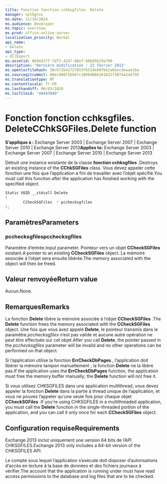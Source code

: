 ```yaml
---
title: Fonction fonction cchksgfiles. Delete
manager: sethgros
ms.date: 11/16/2014
ms.audience: Developer
ms.topic: overview
ms.prod: office-online-server
localization_priority: Normal
api_name:
- Delete
api_type:
- dllExport
ms.assetid: 869e927f-7df2-4247-88ef-b8b05b29a700
description: 'Dernière modification : 22 février 2013'
ms.openlocfilehash: 38cb72b42727855f652de607bb2a02ecdeaae16e
ms.sourcegitcommit: 88ec988f2bb67c1866d06b361615f3674a24e795
ms.translationtype: MT
ms.contentlocale: fr-FR
ms.lasthandoff: 06/03/2020
ms.locfileid: "44447049"
---
```

# <a name="cchksgfilesdelete-function"></a><span data-ttu-id="78b4b-103">Fonction fonction cchksgfiles. Delete</span><span class="sxs-lookup"><span data-stu-id="78b4b-103">CChkSGFiles.Delete function</span></span>

<span data-ttu-id="78b4b-104">**S’applique à :** Exchange Server 2003 | Exchange Server 2007 | Exchange Server 2010 | Exchange Server 2013</span><span class="sxs-lookup"><span data-stu-id="78b4b-104">**Applies to:** Exchange Server 2003 | Exchange Server 2007 | Exchange Server 2010 | Exchange Server 2013</span></span>
  
<span data-ttu-id="78b4b-105">Détruit une instance existante de la classe **fonction cchksgfiles** .</span><span class="sxs-lookup"><span data-stu-id="78b4b-105">Destroys an existing instance of the **CChkSGFiles** class.</span></span> <span data-ttu-id="78b4b-106">Vous devez appeler cette fonction une fois que l’application a fini de travailler avec l’objet spécifié.</span><span class="sxs-lookup"><span data-stu-id="78b4b-106">You must call this function after the application has finished working with the specified object.</span></span> 
  
```cs
Static VOID __stdcall Delete 
(
        CCheckSGFiles  * pcchecksgfiles
);

```

## <a name="parameters"></a><span data-ttu-id="78b4b-107">Paramètres</span><span class="sxs-lookup"><span data-stu-id="78b4b-107">Parameters</span></span>

### <a name="pcchecksgfiles"></a><span data-ttu-id="78b4b-108">pcchecksgfiles</span><span class="sxs-lookup"><span data-stu-id="78b4b-108">pcchecksgfiles</span></span> 
  
<span data-ttu-id="78b4b-109">Paramètre d’entrée.</span><span class="sxs-lookup"><span data-stu-id="78b4b-109">Input parameter.</span></span> <span data-ttu-id="78b4b-110">Pointeur vers un objet **CCheckSGFiles** existant.</span><span class="sxs-lookup"><span data-stu-id="78b4b-110">A pointer to an existing **CCheckSGFiles** object.</span></span> <span data-ttu-id="78b4b-111">La mémoire associée à l’objet sera ensuite libérée.</span><span class="sxs-lookup"><span data-stu-id="78b4b-111">The memory associated with the object will then be freed.</span></span> 
    
## <a name="return-value"></a><span data-ttu-id="78b4b-112">Valeur renvoyée</span><span class="sxs-lookup"><span data-stu-id="78b4b-112">Return value</span></span>

<span data-ttu-id="78b4b-113">Aucun.</span><span class="sxs-lookup"><span data-stu-id="78b4b-113">None.</span></span>
  
## <a name="remarks"></a><span data-ttu-id="78b4b-114">Remarques</span><span class="sxs-lookup"><span data-stu-id="78b4b-114">Remarks</span></span>

<span data-ttu-id="78b4b-115">La fonction **Delete** libère la mémoire associée à l’objet **CCheckSGFiles** .</span><span class="sxs-lookup"><span data-stu-id="78b4b-115">The **Delete** function frees the memory associated with the **CCheckSGFiles** object.</span></span> <span data-ttu-id="78b4b-116">Une fois que vous avez appelé **Delete**, le pointeur transmis dans le paramètre *pcchecksgfiles* n’est pas valide et aucune autre opération ne peut être effectuée sur cet objet.</span><span class="sxs-lookup"><span data-stu-id="78b4b-116">After you call **Delete**, the pointer passed in the  *pcchecksgfiles*  parameter will be invalid and no other operations can be performed on that object.</span></span> 
  
<span data-ttu-id="78b4b-117">Si l’application utilise la fonction **ErrCheckDbPages** , l’application doit libérer la mémoire tampon manuellement ; la fonction **Delete** ne la libère pas.</span><span class="sxs-lookup"><span data-stu-id="78b4b-117">If the application uses the **ErrCheckDbPages** function, the application must free the memory buffer manually; the **Delete** function will not free it.</span></span> 
  
<span data-ttu-id="78b4b-118">Si vous utilisez CHKSGFILES dans une application multithread, vous devez appeler la fonction **Delete** dans la partie à thread unique de l’application, et vous ne pouvez l’appeler qu’une seule fois pour chaque objet **CCheckSGFiles** .</span><span class="sxs-lookup"><span data-stu-id="78b4b-118">If you're using CHKSGFILES in a multithreaded application, you must call the **Delete** function in the single-threaded portion of the application, and you can call it only once for each **CCheckSGFiles** object.</span></span> 
  
## <a name="requirements"></a><span data-ttu-id="78b4b-119">Configuration requise</span><span class="sxs-lookup"><span data-stu-id="78b4b-119">Requirements</span></span>

<span data-ttu-id="78b4b-120">Exchange 2013 inclut uniquement une version 64 bits de l’API CHKSGFILES.</span><span class="sxs-lookup"><span data-stu-id="78b4b-120">Exchange 2013 only includes a 64-bit version of the CHKSGFILES API.</span></span>
  
<span data-ttu-id="78b4b-121">Le compte sous lequel l’application s’exécute doit disposer d’autorisations d’accès en lecture à la base de données et des fichiers journaux à vérifier.</span><span class="sxs-lookup"><span data-stu-id="78b4b-121">The account that the application is running under must have read access permissions to the database and log files that are to be checked.</span></span>
  

